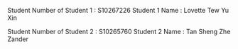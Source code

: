 Student Number of Student 1 : S10267226
Student 1 Name : Lovette Tew Yu Xin

Student Number of Student 2 : S10265760
Student 2 Name : Tan Sheng Zhe Zander
